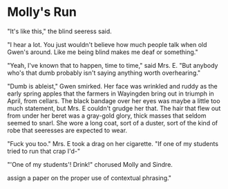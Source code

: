 # Molly's Run

"It's like this," the blind seeress said.

"I hear a lot. You just wouldn't believe how much people talk when old Gwen's around. Like me being blind makes me deaf or something."

"Yeah, I've known that to happen, time to time," said Mrs. E. "But anybody who's that dumb probably isn't saying anything worth overhearing."

"Dumb is ableist," Gwen smirked. Her face was wrinkled and ruddy as the early spring apples that the farmers in Wayingden bring out in triumph in April, from cellars. The black bandage over her eyes was maybe a little too much statement, but Mrs. E couldn't grudge her that. The hair that flew out from under her beret was a gray-gold glory, thick masses that seldom seemed to snarl. She wore a long coat, sort of a duster, sort of the kind of robe that seeresses are expected to wear.

"Fuck you too." Mrs. E took a drag on her cigarette. "If one of my students tried to run that crap I'd-"

"'One of my students'! Drink!" chorused Molly and Sindre.

 assign a paper on the proper use of contextual phrasing."
